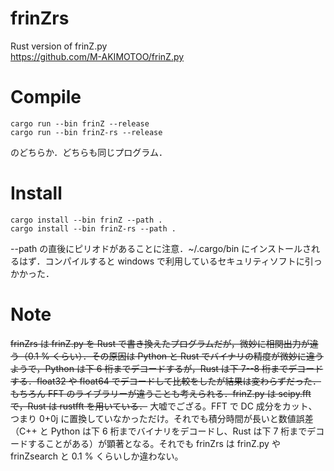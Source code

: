 # frinZrs
Rust version of frinZ.py  
https://github.com/M-AKIMOTOO/frinZ.py



# Compile
```
cargo run --bin frinZ --release  
cargo run --bin frinZ-rs --release
```
のどちらか．どちらも同じプログラム．

# Install  
```
cargo install --bin frinZ --path .  
cargo install --bin frinZ-rs --path .
```
--path の直後にピリオドがあることに注意．~/.cargo/bin にインストールされるはず．コンパイルすると windows で利用しているセキュリティソフトに引っかかった．

# Note
~~frinZrs は frinZ.py を Rust で書き換えたプログラムだが，微妙に相関出力が違う（0.1 % くらい）．その原因は Python と Rust でバイナリの精度が微妙に違うようで，Python は下 6 桁までデコードするが，Rust は下 7--8 桁までデコードする．float32 や float64 でデコードして比較をしたが結果は変わらずだった．もちろん FFT のライブラリーが違うことも考えられる．frinZ.py は scipy.fft で，Rust は rustfft を用いている．~~
大嘘でござる。FFT で DC 成分をカット、つまり 0+0j に置換していなかっただけ。それでも積分時間が長いと数値誤差（C++ と Python は下 6 桁までバイナリをデコードし、Rust は下 7 桁までデコードすることがある）が顕著となる。それでも frinZrs は frinZ.py や frinZsearch と 0.1 % くらいしか違わない。
